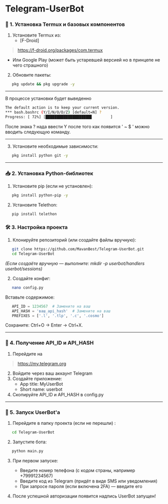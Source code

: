 # Telegram-UserBot
### 🔧 1. Установка Termux и базовых компонентов
1. Установите Termux из:
   - [F-Droid]
> https://f-droid.org/packages/com.termux
   - Или Google Play (может быть устаревшей версией но в принцепе не чего страшного)

2. Обновите пакеты:
  
```bash
   pkg update && pkg upgrade -y
   ```

---
В процессе установки будет выведенно 
```bash
The default action is to keep your current version.
*** bash.bashrc (Y/I/N/O/D/Z) [default=N] ?
Progress: [ 72%] [████████████████████▋        ]
   ```

После знака ? нада ввести Y после того как появится 
' ~ $ ' можно вводить следующую команду.

---

3. Установите необходимые зависимости:
  
```bash
   pkg install python git -y
   ```

---

### 📥 2. Установка Python-библиотек
1. Установите pip (если не установлен):
  
```bash
   pkg install python-pip -y
   ```

2. Установите Telethon:
  
```bash
   pip install telethon
   ```


### 🛠 3. Настройка проекта
1. Клонируйте репозиторий (или создайте файлы вручную):
  
```bash
   git clone https://github.com/MavanBest/Telegram-UserBot.git
   cd Telegram-UserBot
   ```

   *(Если создаёте вручную — выполните: mkdir -p userbot/handlers userbot/sessions)*

2. Создайте конфиг:
  
```bash
   nano config.py
   ```

   Вставьте содержимое:
  
```python
   API_ID = 1234567  # Замените на ваш
   API_HASH = 'ваш_api_hash'  # Замените на ваш
   PREFIXES = ['.l', '.tlp', '.c', '.cosmo']
   ```

   Сохраните: Ctrl+O → Enter → Ctrl+X.

---

### 🔑 4. Получение API_ID и API_HASH
1. Перейдите на
> https://my.telegram.org
2. Войдите через ваш аккаунт Telegram
3. Создайте приложение:
   - App title: MyUserBot
   - Short name: userbot
4. Скопируйте API_ID и API_HASH в config.py

---

### 🚀 5. Запуск UserBot'а
1. Перейдите в папку проекта (если не перешли) :
  
```bash
   cd Telegram-UserBot
   ```

2. Запустите бота:
  
```bash
   python main.py
   ```

3. При первом запуске:
   - Введите номер телефона (с кодом страны, например +79991234567)
   - Введите код из Telegram (придёт в виде SMS или уведомления)
   - При запросе пароля (если включена 2FA) — введите его

4. После успешной авторизации появится надпись UserBot запущен!
